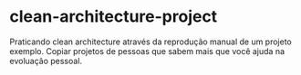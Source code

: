 # clean-architecture-project
Praticando clean architecture através da reprodução manual de um projeto exemplo. Copiar projetos de pessoas que sabem mais que você ajuda na evoluação pessoal. 
